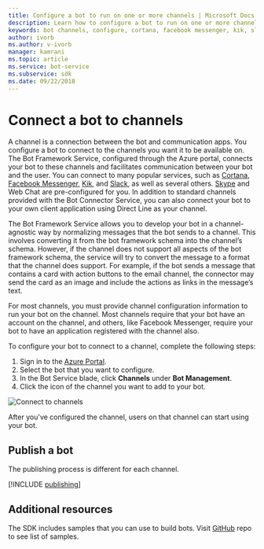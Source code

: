 ```yaml
---
title: Configure a bot to run on one or more channels | Microsoft Docs
description: Learn how to configure a bot to run on one or more channels using the Bot Framework Portal.
keywords: bot channels, configure, cortana, facebook messenger, kik, slack, skype, azure portal
author: ivorb
ms.author: v-ivorb
manager: kamrani
ms.topic: article
ms.service: bot-service
ms.subservice: sdk
ms.date: 09/22/2018
---
```


# Connect a bot to channels

A channel is a connection between the bot  and communication apps. You configure a bot to connect to the channels you want it to be available on. The Bot Framework Service, configured through the Azure portal, connects your bot to these channels and facilitates communication between your bot and the user. You can connect to many popular services, such as [Cortana](bot-service-channel-connect-cortana.md), [Facebook Messenger](bot-service-channel-connect-facebook.md), [Kik](bot-service-channel-connect-kik.md), and [Slack](bot-service-channel-connect-slack.md), as well as several others. [Skype](https://dev.skype.com/bots) and Web Chat are pre-configured for you. In addition to standard channels provided with the Bot Connector Service, you can also connect your bot to your own client application using Direct Line as your channel.

The Bot Framework Service allows you to develop your bot in a channel-agnostic way by normalizing messages that the bot sends to a channel. This involves converting it from the bot framework schema into the channel’s schema. However, if the channel does not support all aspects of the bot framework schema, the service will try to convert the message to a format that the channel does support. For example, if the bot sends a message that contains a card with action buttons to the email channel, the connector may send the card as an image and include the actions as links in the message’s text.


For most channels, you must provide channel configuration information to run your bot on the channel. Most channels require that your bot have an account on the channel, and others, like Facebook Messenger, require your bot to have an application registered with the channel also.

To configure your bot to connect to a channel, complete the following steps:

1. Sign in to the <a href="https://portal.azure.com" target="_blank">Azure Portal</a>.
1. Select the bot that you want to configure.
3. In the Bot Service blade, click **Channels** under **Bot Management**.
4. Click the icon of the channel you want to add to your bot.

![Connect to channels](./media/channels/connect-to-channels.png)

After you've configured the channel, users on that channel can start using your bot.

## Publish a bot

The publishing process is different for each channel.

[!INCLUDE [publishing](./includes/snippet-publish-to-channel.md)]

## Additional resources
The SDK includes samples that you can use to build bots. Visit [GitHub](https://github.com/Microsoft/BotBuilder-samples) repo to see list of samples.
